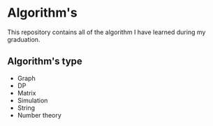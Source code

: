 # Algorithm's
<p> This repository contains all of the algorithm I have learned during my graduation. </p>

## Algorithm's type

- Graph
- DP
- Matrix
- Simulation
- String
- Number theory
